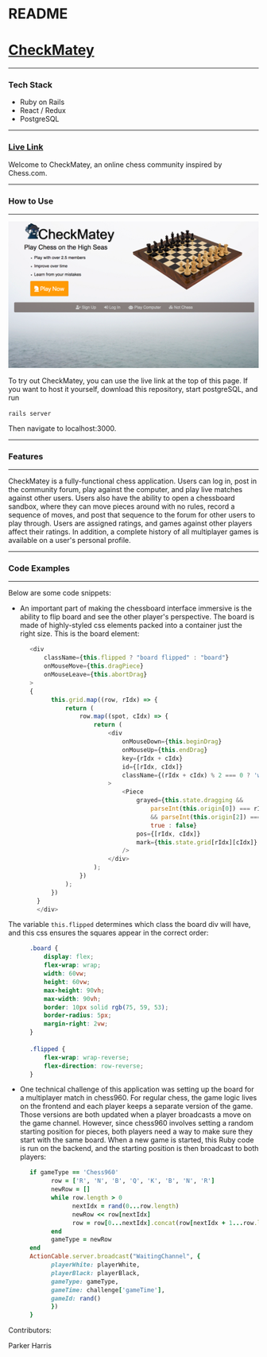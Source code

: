 # README

# [CheckMatey](https://checkmatey.herokuapp.com/#/)

------

### Tech Stack

* Ruby on Rails
* React / Redux
* PostgreSQL

------

### [Live Link](https://checkmatey.herokuapp.com/#/)

Welcome to CheckMatey, an online chess community inspired by Chess.com.

------
### How to Use
------
![Splash Page](https://github.com/phillllymon/checkMatey/blob/master/app/assets/images/checkMateySpash.png)

To try out CheckMatey, you can use the live link at the top of this page. If you want to host it yourself, download this repository, start postgreSQL, and run

```rails server```

Then navigate to localhost:3000.

------
### Features
------
CheckMatey is a fully-functional chess application. Users can log in, post in the community forum, play against the computer, and play live matches against other users. Users also have the ability to open a chessboard sandbox, where they can move pieces around with no rules, record a sequence of moves, and post that sequence to the forum for other users to play through. Users are assigned ratings, and games against other players affect their ratings. In addition, a complete history of all multiplayer games is available on a user's personal profile.

------
### Code Examples
------
Below are some code snippets:

* An important part of making the chessboard interface immersive is the ability to flip board and see the other player's perspective. The board is made of highly-styled css elements packed into a container just the right size. This is the board element:


```js
      <div
          className={this.flipped ? "board flipped" : "board"}
          onMouseMove={this.dragPiece}
          onMouseLeave={this.abortDrag}
      >
      {
            this.grid.map((row, rIdx) => {
                return (
                    row.map((spot, cIdx) => {
                        return (
                            <div
                                onMouseDown={this.beginDrag}
                                onMouseUp={this.endDrag}
                                key={rIdx + cIdx}
                                id={[rIdx, cIdx]}
                                className={(rIdx + cIdx) % 2 === 0 ? 'w' : 'b'}
                            >
                                <Piece
                                    grayed={this.state.dragging &&
                                        parseInt(this.origin[0]) === rIdx
                                        && parseInt(this.origin[2]) === cIdx ?
                                        true : false}
                                    pos={[rIdx, cIdx]}
                                    mark={this.state.grid[rIdx][cIdx]}
                                />
                            </div>
                        );
                    })
                );
            })
        }
        </div>
```
The variable ```this.flipped``` determines which class the board div will have, and this css ensures the squares appear in the correct order:
```css
      .board {
          display: flex;
          flex-wrap: wrap;
          width: 60vw;
          height: 60vw;
          max-height: 90vh;
          max-width: 90vh;
          border: 10px solid rgb(75, 59, 53);
          border-radius: 5px;
          margin-right: 2vw;
      }
      
      .flipped {
          flex-wrap: wrap-reverse;
          flex-direction: row-reverse;
      }
```
* One technical challenge of this application was setting up the board for a multiplayer match in chess960. For regular chess, the game logic lives on the frontend and each player keeps a separate version of the game. Those versions are both updated when a player broadcasts a move on the game channel. However, since chess960 involves setting a random starting position for pieces, both players need a way to make sure they start with the same board. When a new game is started, this Ruby code is run on the backend, and the starting position is then broadcast to both players:

```ruby
      if gameType == 'Chess960'
            row = ['R', 'N', 'B', 'Q', 'K', 'B', 'N', 'R']
            newRow = []
            while row.length > 0
                  nextIdx = rand(0...row.length)
                  newRow << row[nextIdx]
                  row = row[0...nextIdx].concat(row[nextIdx + 1...row.length])
            end
            gameType = newRow
      end
      ActionCable.server.broadcast("WaitingChannel", {
            playerWhite: playerWhite, 
            playerBlack: playerBlack,
            gameType: gameType,
            gameTime: challenge['gameTime'],
            gameId: rand()
            })
      }
```

Contributors:

Parker Harris

